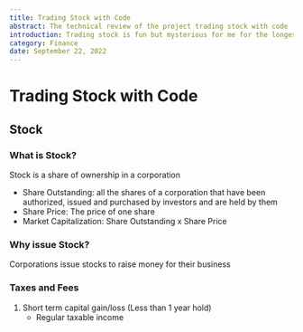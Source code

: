 ```yaml
---
title: Trading Stock with Code
abstract: The technical review of the project trading stock with code
introduction: Trading stock is fun but mysterious for me for the longest time. In the blog post, I dig into trading stock with a software development approach.
category: Finance
date: September 22, 2022
---
```


# Trading Stock with Code

## Stock

### What is Stock?

Stock is a share of ownership in a corporation

- Share Outstanding: all the shares of a corporation that have been authorized, issued and purchased by investors and are held by them
- Share Price: The price of one share
- Market Capitalization: Share Outstanding x Share Price

### Why issue Stock?

Corporations issue stocks to raise money for their business

### Taxes and Fees

1. Short term capital gain/loss (Less than 1 year hold)
   - Regular taxable income
